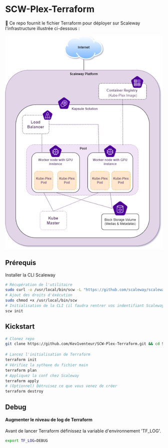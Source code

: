 # SCW-Plex-Terraform
:key: Ce repo fournit le fichier Terraform pour déployer sur Scaleway l'infrastructure illustrée ci-dessous : 

![alt text](annexes/images/Infra.png)

## Prérequis
Installer la CLI Scaleway
```bash
# Récupération de l'utilitaire
sudo curl -o /usr/local/bin/scw -L "https://github.com/scaleway/scaleway-cli/releases/download/v2.4.0/scw-2.4.0-linux-x86_64"
# Ajout des droits d'éxécution
sudo chmod +x /usr/local/bin/scw
# Initialisation de la CLI (il faudra rentrer vos indentifiant Scaleway)
scw init
```

## Kickstart

```BASH
# Clonez repo
git clone https://github.com/Kev1venteur/SCW-Plex-Terraform.git && cd SCW-Plex-Terraform

# Lancez l'initialisation de Terraform
terraform init
# Vérifiez la sythaxe du fichier main
terraform plan
# Appliquez la conf chez Scaleway
terraform apply
# (Optionnel) Détruisez ce que vous venez de créer
terraform destroy
``` 

## Debug

#### Augmenter le niveau de log de Terraform

Avant de lancer Terraform définissez la variable d'environnement 'TF_LOG'.

```bash
export TF_LOG=DEBUG
```

